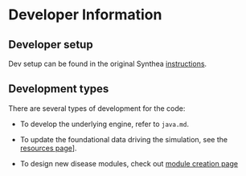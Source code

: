 # Developer Information

## Developer setup
Dev setup can be found in the original Synthea [instructions](https://github.com/synthetichealth/synthea/wiki/Developer-Setup-and-Running).

## Development types

There are several types of development for the code:

- To develop the underlying engine, refer to `java.md`.

- To update the foundational data driving the simulation, see the [resources page](resources.md)].

- To design new disease modules, check out [module creation page](modules.md)

